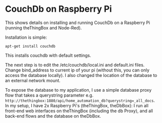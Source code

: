 CouchDb on Raspberry Pi
=======================

This shows details on installing and running CouchDb on a Raspberry Pi (running theThingBox and Node-Red).

Installation is simple:

```
apt-get install couchdb
```

This installs couchdb with default settings.

The next step is to edit the /etc/couchdb/local.ini and default.ini files. Change bind_address to current ip of your pi (without this, you can only access the database locally). I also changed the location of the database to an external network mount.

To expose the database to my application, I use a simple database proxy flow that takes a querystring parameter e.g. `http://thethingbox:1880/api/home_automation_db?querystring=_all_docs`. In my setup, I have 2x Raspberry Pi's (theThingBox, theDbBox): I run all front-end web interfaces on theThingBox (including the db Proxy), and all back-end flows and the database on theDbBox.


